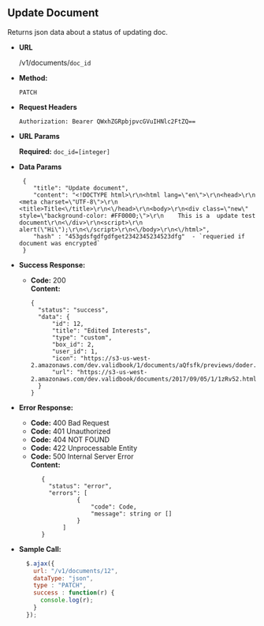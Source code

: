 **Update Document**
----
  Returns json data about a status of updating doc.

* **URL**

  /v1/documents/`doc_id`
  
* **Method:**

  `PATCH`

*  **Request Headers**

    `Authorization: Bearer QWxhZGRpbjpvcGVuIHNlc2FtZQ==`
    
*  **URL Params**
    
   **Required:**
   `doc_id=[integer]` <br/>

* **Data Params**
    ```
     {
    	"title": "Update document",
    	"content": "<!DOCTYPE html>\r\n<html lang=\"en\">\r\n<head>\r\n    <meta charset=\"UTF-8\">\r\n    <title>Title<\/title>\r\n<\/head>\r\n<body>\r\n<div class=\"new\" style=\"background-color: #FF0000;\">\r\n    This is a  update test document\r\n<\/div>\r\n<script>\r\n    alert(\"Hi\");\r\n<\/script>\r\n<\/body>\r\n<\/html>", 
    	"hash" : "453gdsfgdfgdfget2342345234523dfg"  - `requeried if document was encrypted`
     }
    ```

* **Success Response:**

  * **Code:** 200 <br />
    **Content:** 
    
    ```
    {
      "status": "success",
      "data": {
          "id": 12,
          "title": "Edited Interests",
          "type": "custom",
          "box_id": 2,
          "user_id": 1,
          "icon": "https://s3-us-west-2.amazonaws.com/dev.validbook/1/documents/aQfsfk/previews/doder.jpg",
          "url": "https://s3-us-west-2.amazonaws.com/dev.validbook/documents/2017/09/05/1/1zRv52.html"
      }
    }
    ```
 
* **Error Response:**

   * **Code:** 400 Bad Request <br />
   * **Code:** 401 Unauthorized <br />
   * **Code:** 404 NOT FOUND<br />
   * **Code:** 422 Unprocessable Entity <br />
   * **Code:** 500 Internal Server Error<br />
     **Content:** 
     ```
        {
          "status": "error",
          "errors": [
                  {
                      "code": Code,
                      "message": string or []
                  }
              ]
        }
     ```

* **Sample Call:**

  ```javascript
    $.ajax({
      url: "/v1/documents/12",
      dataType: "json",
      type : "PATCH",
      success : function(r) {
        console.log(r);
      }
    });
  ```